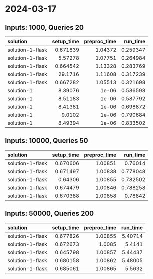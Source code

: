 # 2024-03-17

## Inputs: 1000, Queries 20

| solution         |   setup_time |   preproc_time |   run_time |
|:-----------------|-------------:|---------------:|-----------:|
| solution-1-flask |     0.671839 |        1.04372 |   0.259347 |
| solution-1-flask |     5.57278  |        1.07751 |   0.264984 |
| solution-1-flask |     0.664542 |        1.13328 |   0.283769 |
| solution-1-flask |    29.1716   |        1.11608 |   0.317239 |
| solution-1-flask |     0.667282 |        1.05513 |   0.321698 |
| solution-1       |     8.39076  |        1e-06   |   0.586598 |
| solution-1       |     8.51183  |        1e-06   |   0.587792 |
| solution-1       |     8.41381  |        1e-06   |   0.698872 |
| solution-1       |     9.0102   |        1e-06   |   0.790684 |
| solution-1       |     8.49394  |        1e-06   |   0.833502 |

## Inputs: 10000, Queries 50

| solution         |   setup_time |   preproc_time |   run_time |
|:-----------------|-------------:|---------------:|-----------:|
| solution-1-flask |     0.670606 |        1.00851 |   0.76014  |
| solution-1-flask |     0.671497 |        1.00838 |   0.778048 |
| solution-1-flask |     0.64306  |        1.00855 |   0.782502 |
| solution-1-flask |     0.674479 |        1.00846 |   0.788258 |
| solution-1-flask |     0.670388 |        1.00858 |   0.78842  |

## Inputs: 50000, Queries 200

| solution         |   setup_time |   preproc_time |   run_time |
|:-----------------|-------------:|---------------:|-----------:|
| solution-1-flask |     0.677826 |        1.00855 |    5.40714 |
| solution-1-flask |     0.672673 |        1.0085  |    5.4141  |
| solution-1-flask |     0.645798 |        1.00857 |    5.44437 |
| solution-1-flask |     0.680158 |        1.00862 |    5.48005 |
| solution-1-flask |     0.685061 |        1.00865 |    5.5632  |